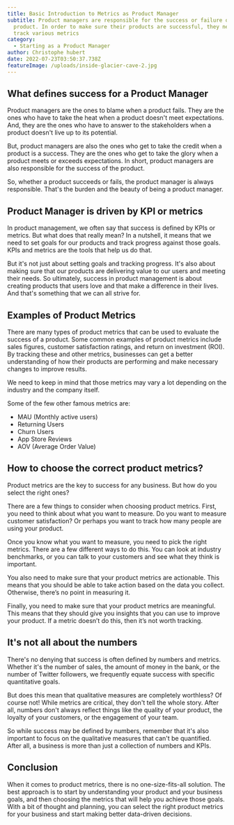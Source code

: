 ```yaml
---
title: Basic Introduction to Metrics as Product Manager
subtitle: Product managers are responsible for the success or failure of a
  product. In order to make sure their products are successful, they need to
  track various metrics
category:
  - Starting as a Product Manager
author: Christophe hubert
date: 2022-07-23T03:50:37.738Z
featureImage: /uploads/inside-glacier-cave-2.jpg
---
```


## What defines success for a Product Manager

Product managers are the ones to blame when a product fails. They are the ones who have to take the heat when a product doesn't meet expectations. And, they are the ones who have to answer to the stakeholders when a product doesn't live up to its potential.

But, product managers are also the ones who get to take the credit when a product is a success. They are the ones who get to take the glory when a product meets or exceeds expectations. In short, product managers are also responsible for the success of the product.

So, whether a product succeeds or fails, the product manager is always responsible. That's the burden and the beauty of being a product manager.

## Product Manager is driven by KPI or metrics

In product management, we often say that success is defined by KPIs or metrics. But what does that really mean?
In a nutshell, it means that we need to set goals for our products and track progress against those goals. KPIs and metrics are the tools that help us do that.

But it's not just about setting goals and tracking progress. It's also about making sure that our products are delivering value to our users and meeting their needs.
So ultimately, success in product management is about creating products that users love and that make a difference in their lives. And that's something that we can all strive for.

## Examples of Product Metrics

There are many types of product metrics that can be used to evaluate the success of a product. 
Some common examples of product metrics include sales figures, customer satisfaction ratings, and return on investment (ROI). 
By tracking these and other metrics, businesses can get a better understanding of how their products are performing and make necessary changes to improve results.

We need to keep in mind that those metrics may vary a lot depending on the industry and the company itself.

Some of the few other famous metrics are:
- MAU (Monthly active users)
- Returning Users
- Churn Users
- App Store Reviews
- AOV (Average Order Value)


## How to choose the correct product metrics?

Product metrics are the key to success for any business. But how do you select the right ones?

There are a few things to consider when choosing product metrics. First, you need to think about what you want to measure. Do you want to measure customer satisfaction? Or perhaps you want to track how many people are using your product.

Once you know what you want to measure, you need to pick the right metrics. There are a few different ways to do this. You can look at industry benchmarks, or you can talk to your customers and see what they think is important.

You also need to make sure that your product metrics are actionable. This means that you should be able to take action based on the data you collect. Otherwise, there’s no point in measuring it.

Finally, you need to make sure that your product metrics are meaningful. This means that they should give you insights that you can use to improve your product. If a metric doesn’t do this, then it’s not worth tracking.

## It's not all about the numbers

There's no denying that success is often defined by numbers and metrics. Whether it's the number of sales, the amount of money in the bank, or the number of Twitter followers, we frequently equate success with specific quantitative goals.

But does this mean that qualitative measures are completely worthless? Of course not! While metrics are critical, they don't tell the whole story. After all, numbers don't always reflect things like the quality of your product, the loyalty of your customers, or the engagement of your team.

So while success may be defined by numbers, remember that it's also important to focus on the qualitative measures that can't be quantified. After all, a business is more than just a collection of numbers and KPIs.
## Conclusion

When it comes to product metrics, there is no one-size-fits-all solution. The best approach is to start by understanding your product and your business goals, and then choosing the metrics that will help you achieve those goals. 
With a bit of thought and planning, you can select the right product metrics for your business and start making better data-driven decisions.
